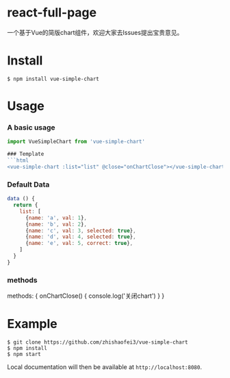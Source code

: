 # react-full-page
一个基于Vue的简版chart组件，欢迎大家去Issues提出宝贵意见。

# Install

    $ npm install vue-simple-chart

# Usage

### A basic usage
```javascript
import VueSimpleChart from 'vue-simple-chart'

### Template
```html
<vue-simple-chart :list="list" @close="onChartClose"></vue-simple-chart>
```

### Default Data
```javascript
data () {
  return {
    list: [
      {name: 'a', val: 1},
      {name: 'b', val: 2},
      {name: 'c', val: 3, selected: true},
      {name: 'd', val: 4, selected: true},
      {name: 'e', val: 5, correct: true},
    ]
  }
}
```

### methods
methods: {
  onChartClose() {
    console.log('关闭chart')
  }
}

# Example

    $ git clone https://github.com/zhishaofei3/vue-simple-chart
    $ npm install
    $ npm start

Local documentation will then be available at `http://localhost:8080`.
